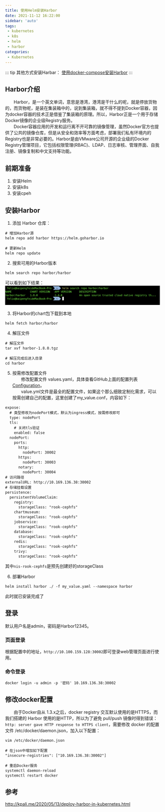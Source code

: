 ```yaml
---
title: 使用Helm安装Harbor
date: 2021-11-12 16:22:00
sidebar: 'auto'
tags:
 - kubernetes
 - k8s
 - helm
 - harbor
categories:
 - Kubernetes
---
```


::: tip
其他方式安装Harbar：
[使用docker-compose安装Harbor](../../../docker/2021/08/docker-compose-install-harbor.md)
:::

## Harbor介绍
&emsp;&emsp;Harbor，是一个英文单词，意思是港湾，港湾是干什么的呢，就是停放货物的，而货物呢，是装在集装箱中的，说到集装箱，就不得不提到Docker容器，因为docker容器的技术正是借鉴了集装箱的原理。所以，Harbor正是一个用于存储Docker镜像的企业级Registry服务。  
&emsp;&emsp;Docker容器应用的开发和运行离不开可靠的镜像管理，虽然Docker官方也提供了公共的镜像仓库，但是从安全和效率等方面考虑，部署我们私有环境内的Registry也是非常必要的。Harbor是由VMware公司开源的企业级的Docker Registry管理项目，它包括权限管理(RBAC)、LDAP、日志审核、管理界面、自我注册、镜像复制和中文支持等功能。

## 前期准备
1. 安装Helm
2. 安装k8s
3. 安装cpeh

## 安装Harbor
1. 添加 Harbor 仓库：
``` shell
# 增加Harbor源
helm repo add harbor https://helm.goharbor.io

# 更新Helm
helm repo update
```

2. 搜索可用的Harbor版本
``` shell
helm search repo harbor/harbor
```
可以看到如下结果：  
![文件截图](/img/blogs/2021/11/helm-search-harbor.png)

3. 将Harbor的chart包下载到本地
``` shell
helm fetch harbor/harbor
```

4. 解压文件
``` shell
# 解压文件
tar xvf harbor-1.8.0.tgz

# 解压完成后进入目录
cd harbor
```

5. 按需修改配置文件  
&emsp;&emsp;修改配置文件 values.yaml，具体查看GitHub上面的配置列表[Configuration](https://github.com/goharbor/harbor-helm/blob/master/README.md#configuration)。  
&emsp;&emsp;value.yml文件是最全的配置文件，如果这个那么细致定制化需求，可以按需创建自己的配置，这里创建了my_value.conf，内容如下：
``` shell
expose:
  # 类型修改为nodePort模式，默认为ingress模式，按需修改即可
  type: nodePort
  tls:
    # 关闭tls验证
    enabled: false
  nodePort:
    ports:
      http:
        nodePort: 30002
      https:
        nodePort: 30003
      notary:
        nodePort: 30004
# 访问路径
externalURL: http://10.169.136.38:30002
# 存储挂载设置
persistence:
  persistentVolumeClaim:
    registry:
      storageClass: "rook-cephfs"
    chartmuseum:
      storageClass: "rook-cephfs"
    jobservice:
      storageClass: "rook-cephfs"
    database:
      storageClass: "rook-cephfs"
    redis:
      storageClass: "rook-cephfs"
    trivy:
      storageClass: "rook-cephfs"
```

其中`nis-rook-cephfs`是预先创建好的storageClass

6. 部署Harbor
``` shell
helm install harbor ./ -f my_value.yaml --namespace harbor
```
此时就已安装完成了

## 登录
默认用户名是admin，密码是Harbor12345。
### 页面登录
根据配置中的地址，`http://10.100.159.128:30002`即可登录web管理页面进行使用。

### 命令登录
``` shell
docker login -u admin -p '密码' 10.169.136.38:30002
```

## 修改docker配置
&emsp;&emsp;由于Docker自从 1.3.x之后，docker registry 交互默认使用的是HTTPS，而我们搭建的 Harbor 使用的是HTTP，所以为了避免 pull/push 镜像时得到错误：`http: server gave HTTP response to HTTPS client`，需要修改 docker 的配置文件 /etc/docker/daemon.json，加入以下配置：
``` shell
vim /etc/docker/daemon.json

# 在json中增加如下配置
"insecure-registries": ["10.169.136.38:30002"]

# 重启Docker服务
systemctl daemon-reload
systemctl restart docker 
```

## 参考
<http://kpali.me/2020/05/13/deploy-harbor-in-kubernetes.html>